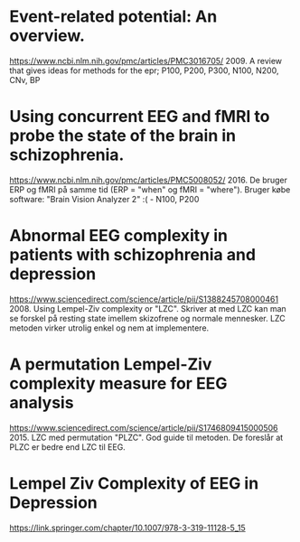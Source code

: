 
# Event-related potential: An overview.
https://www.ncbi.nlm.nih.gov/pmc/articles/PMC3016705/ 
 2009. A review that gives ideas for methods for the epr; P100, P200, P300, N100, N200, CNv, BP
# Using concurrent EEG and fMRI to probe the state of the brain in schizophrenia.
https://www.ncbi.nlm.nih.gov/pmc/articles/PMC5008052/
2016. De bruger ERP og fMRI på samme tid (ERP = "when" og fMRI = "where"). Bruger købe software: "Brain Vision Analyzer 2" :( - N100, P200
# Abnormal EEG complexity in patients with schizophrenia and depression
https://www.sciencedirect.com/science/article/pii/S1388245708000461
2008. Using Lempel-Ziv complexity or "LZC". Skriver at med LZC kan man se forskel på resting state imellem skizofrene og normale mennesker. LZC metoden virker utrolig enkel og nem at implementere.
# A permutation Lempel-Ziv complexity measure for EEG analysis
https://www.sciencedirect.com/science/article/pii/S1746809415000506
2015. LZC med permutation "PLZC". God guide til metoden. De foreslår at PLZC er bedre end LZC til EEG.
# Lempel Ziv Complexity of EEG in Depression
https://link.springer.com/chapter/10.1007/978-3-319-11128-5_15